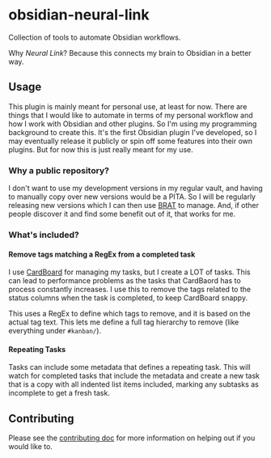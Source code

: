 # obsidian-neural-link
Collection of tools to automate Obsidian workflows.

Why *Neural Link*? Because this connects my brain to Obsidian in a better way.

## Usage
This plugin is mainly meant for personal use, at least for now. There are things that I would like to automate in terms of my personal workflow and how I work with Obsidian and other plugins. So I'm using my programming background to create this. It's the first Obsidian plugin I've developed, so I may eventually release it publicly or spin off some features into their own plugins. But for now this is just really meant for my use.

### Why a public repository?
I don't want to use my development versions in my regular vault, and having to manually copy over new versions would be a PITA. So I will be regularly releasing new versions which I can then use [BRAT](https://github.com/TfTHacker/obsidian42-brat) to manage. And, if other people discover it and find some benefit out of it, that works for me.

### What's included?

#### Remove tags matching a RegEx from a completed task
I use [CardBoard](https://github.com/roovo/obsidian-card-board) for managing my tasks, but I create a LOT of tasks. This can lead to performance problems as the tasks that CardBaord has to process constantly increases. I use this to remove the tags related to the status columns when the task is completed, to keep CardBoard snappy.

This uses a RegEx to define which tags to remove, and it is based on the actual tag text. This lets me define a full tag hierarchy to remove (like everything under `#kanban/`).

#### Repeating Tasks
Tasks can include some metadata that defines a repeating task. This will watch for completed tasks that include the metadata and create a new task that is a copy with all indented list items included, marking any subtasks as incomplete to get a fresh task.

## Contributing
Please see the [contributing doc](CONTRIBUTING.md) for more information on helping out if you would like to.
